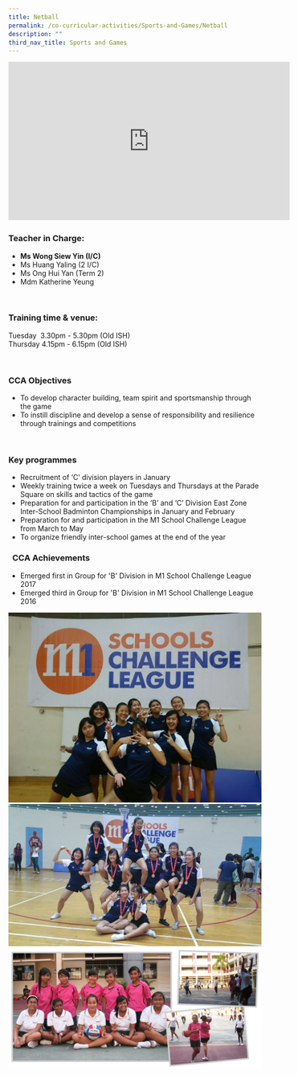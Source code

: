 ```yaml
---
title: Netball
permalink: /co-curricular-activities/Sports-and-Games/Netball
description: ""
third_nav_title: Sports and Games
---
```

<iframe width="560" height="315" src="https://www.youtube.com/embed/U7rzKZ-MN6g" title="YouTube video player" frameborder="0" allow="accelerometer; autoplay; clipboard-write; encrypted-media; gyroscope; picture-in-picture" allowfullscreen></iframe>

### Teacher in Charge:

  

*   **Ms Wong Siew Yin (I/C)**
*   Ms Huang Yaling (2 I/C)
*   Ms Ong Hui Yan (Term 2)
*   Mdm Katherine Yeung  
    

   

### Training time & venue:

  

Tuesday  3.30pm - 5.30pm (Old ISH)  
Thursday 4.15pm - 6.15pm (Old ISH)

 

### CCA Objectives

  

*   To develop character building, team spirit and sportsmanship through the game
*   To instill discipline and develop a sense of responsibility and resilience through trainings and competitions

 

###   Key programmes

  

*   Recruitment of ‘C’ division players in January
*   Weekly training twice a week on Tuesdays and Thursdays at the Parade Square on skills and tactics of the game
*   Preparation for and participation in the ‘B’ and ‘C’ Division East Zone Inter-School Badminton Championships in January and February
*   Preparation for and participation in the M1 School Challenge League from March to May
*   To organize friendly inter-school games at the end of the year

###    CCA Achievements

  

*   Emerged first in Group for 'B' Division in M1 School Challenge League 2017
*   Emerged third in Group for 'B' Division in M1 School Challenge League 2016

![](/images/netball%201.jpeg)
![](/images/netball%202.jpeg)
![](/images/4-2.png)